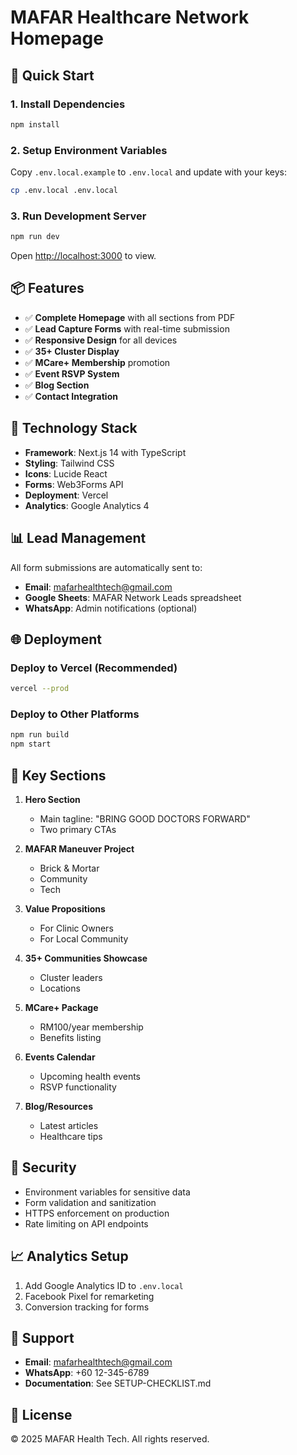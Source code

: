 # MAFAR Healthcare Network Homepage

## 🚀 Quick Start

### 1. Install Dependencies
```bash
npm install
```

### 2. Setup Environment Variables
Copy `.env.local.example` to `.env.local` and update with your keys:
```bash
cp .env.local .env.local
```

### 3. Run Development Server
```bash
npm run dev
```

Open [http://localhost:3000](http://localhost:3000) to view.

## 📦 Features

- ✅ **Complete Homepage** with all sections from PDF
- ✅ **Lead Capture Forms** with real-time submission
- ✅ **Responsive Design** for all devices
- ✅ **35+ Cluster Display**
- ✅ **MCare+ Membership** promotion
- ✅ **Event RSVP System**
- ✅ **Blog Section**
- ✅ **Contact Integration**

## 🔧 Technology Stack

- **Framework**: Next.js 14 with TypeScript
- **Styling**: Tailwind CSS
- **Icons**: Lucide React
- **Forms**: Web3Forms API
- **Deployment**: Vercel
- **Analytics**: Google Analytics 4

## 📊 Lead Management

All form submissions are automatically sent to:
- **Email**: mafarhealthtech@gmail.com
- **Google Sheets**: MAFAR Network Leads spreadsheet
- **WhatsApp**: Admin notifications (optional)

## 🌐 Deployment

### Deploy to Vercel (Recommended)
```bash
vercel --prod
```

### Deploy to Other Platforms
```bash
npm run build
npm start
```

## 📱 Key Sections

1. **Hero Section**
   - Main tagline: "BRING GOOD DOCTORS FORWARD"
   - Two primary CTAs

2. **MAFAR Maneuver Project**
   - Brick & Mortar
   - Community
   - Tech

3. **Value Propositions**
   - For Clinic Owners
   - For Local Community

4. **35+ Communities Showcase**
   - Cluster leaders
   - Locations

5. **MCare+ Package**
   - RM100/year membership
   - Benefits listing

6. **Events Calendar**
   - Upcoming health events
   - RSVP functionality

7. **Blog/Resources**
   - Latest articles
   - Healthcare tips

## 🔐 Security

- Environment variables for sensitive data
- Form validation and sanitization
- HTTPS enforcement on production
- Rate limiting on API endpoints

## 📈 Analytics Setup

1. Add Google Analytics ID to `.env.local`
2. Facebook Pixel for remarketing
3. Conversion tracking for forms

## 🤝 Support

- **Email**: mafarhealthtech@gmail.com
- **WhatsApp**: +60 12-345-6789
- **Documentation**: See SETUP-CHECKLIST.md

## 📄 License

© 2025 MAFAR Health Tech. All rights reserved.
